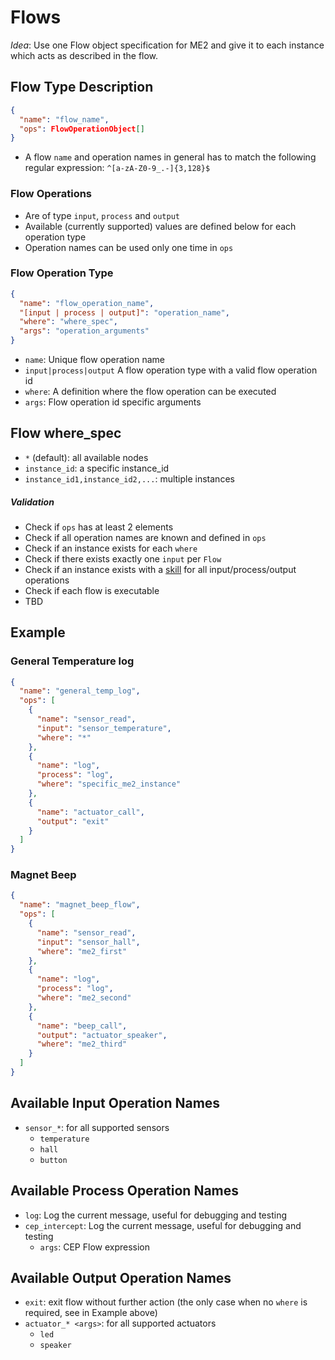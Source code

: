 # Flows

*Idea*: Use one Flow object specification for ME2 and give it to each instance which acts as described in the flow.

## Flow Type Description

```json
{
  "name": "flow_name",
  "ops": FlowOperationObject[]
}
```

- A flow `name` and operation names in general has to match the following regular expression: `^[a-zA-Z0-9_.-]{3,128}$`

### Flow Operations

- Are of type `input`, `process` and `output`
- Available (currently supported) values are defined below for each operation type
- Operation names can be used only one time in `ops`

### Flow Operation Type

```json
{
  "name": "flow_operation_name",
  "[input | process | output]": "operation_name",
  "where": "where_spec",
  "args": "operation_arguments"
}
```

- `name`: Unique flow operation name
- `input|process|output` A flow operation type with a valid flow operation id
- `where`: A definition where the flow operation can be executed
- `args`: Flow operation id specific arguments

## Flow where_spec

- `*` (default): all available nodes
- `instance_id`: a specific instance_id
- `instance_id1,instance_id2,...`: multiple instances

##### Validation

- Check if `ops` has at least 2 elements
- Check if all operation names are known and defined in `ops`
- Check if an instance exists for each `where`
- Check if there exists exactly one `input` per `Flow`
- Check if an instance exists with a [skill](./Skills.md) for all input/process/output operations
- Check if each flow is executable
- TBD

## Example

### General Temperature log

```json
{
  "name": "general_temp_log",
  "ops": [
    {
      "name": "sensor_read",
      "input": "sensor_temperature",
      "where": "*"
    },
    {
      "name": "log",
      "process": "log",
      "where": "specific_me2_instance"
    },
    {
      "name": "actuator_call",
      "output": "exit"
    }
  ]
}
```

### Magnet Beep

```json
{
  "name": "magnet_beep_flow",
  "ops": [
    {
      "name": "sensor_read",
      "input": "sensor_hall",
      "where": "me2_first"
    },
    {
      "name": "log",
      "process": "log",
      "where": "me2_second"
    },
    {
      "name": "beep_call",
      "output": "actuator_speaker",
      "where": "me2_third"
    }
  ]
}
```

## Available Input Operation Names

- `sensor_*`: for all supported sensors
    - `temperature`
    - `hall`
    - `button`

## Available Process Operation Names

- `log`: Log the current message, useful for debugging and testing
- `cep_intercept`: Log the current message, useful for debugging and testing
  - `args`: CEP Flow expression

## Available Output Operation Names

- `exit`: exit flow without further action (the only case when no `where` is required, see in Example above)
- `actuator_* <args>`: for all supported actuators
    - `led`
    - `speaker`

